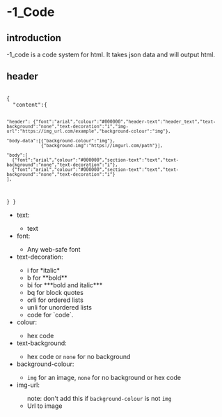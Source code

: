 # -1_Code
## introduction
-1_code is a code system for html. It takes json data and will output html.
## header
<code>
{
  "content":{
    
    "header": {"font":"arial","colour":"#000000","header-text":"header_text","text-background":"none","text-decoration":"i","img-url":"https://img_url.com/example","background-colour":"img"},
    
    "body-data":[{"background-colour":"img"},
                 {"background-img":"https://imgurl.com/path"}],

    "body":[
      {"font":"arial","colour":"#000000","section-text":"text","text-background":"none","text-decoration":"i"},
      {"font":"arial","colour":"#000000","section-text":"text","text-background":"none","text-decoration":"i"}
    ],   
  }
}
</code>
<ul>
<li>text:</li>
<ul>
  <li>text</li>
  </ul>
<li>font:</li>
  <ul>
    <li>Any web-safe font</li>
  </ul>
<li>text-decoration:</li>
<ul>
  <li>i for *italic*</li><li>b for **bold**</li><li>bi for ***bold and italic***</li><li>bq for block quotes</li><li>orli for ordered lists</li><li>unli for unordered lists</li><li>code for `code`.</li>
</ul>
<li>colour:</li>
  <ul>
    <li>hex code</li>
  </ul>
  <li>text-background:</li>
  <ul>
    <li>hex code or <code>none</code> for no background</li>
  </ul>
  <li>background-colour:</li>
  <ul>
    <li><code>img</code> for an image, <code>none</code> for no background or hex code</li>
  </ul>
  <li>img-url:</li>
  <ul>
    note: don't add this if <code>background-colour</code> is not <code>img</code>
    <li>Url to image</li>
  </ul>
</ul>
